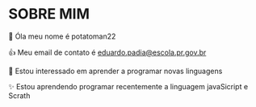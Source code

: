 # SOBRE MIM
🧔 Óla meu nome é potatoman22

👍 Meu email de contato é eduardo.padia@escola.pr.gov.br

👏 Estou interessado em aprender a programar novas linguagens 

✨ Estou aprendendo programar recentemente a linguagem javaSicript e  Scrath




